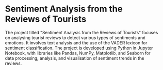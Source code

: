 # Sentiment Analysis from the Reviews of Tourists
The project titled "Sentiment Analysis from the Reviews of Tourists" focuses on analysing tourist reviews to detect various types of sentiments and emotions. It involves text analysis and the use of the VADER lexicon for sentiment classification. The project is developed using Python in Jupyter Notebook, with libraries like Pandas, NumPy, Matplotlib, and Seaborn for data processing, analysis, and visualisation of sentiment trends in the reviews.
